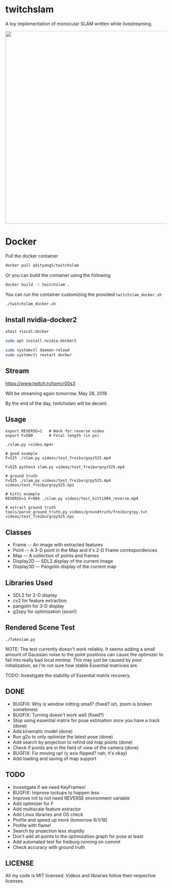 # twitchslam

A toy implementation of monocular SLAM written while livestreaming.

<img width=600px src="https://raw.githubusercontent.com/geohot/twitchslam/master/example.png" />

# Docker
Pull the docker container
```bash
docker pull adityang5/twitchslam
```

Or you can build the container using the following
```bash
docker build -t twitchslam .
```

You can run the container customizing the provided `twitchslam_docker.sh`
```bash
./twitchslam_docker.sh
```

## Install nvidia-docker2

```bash
xhost +local:docker

sudo apt install nvidia-docker2

sudo systemctl daemon-reload
sudo systemctl restart docker
```

Stream
-----

https://www.twitch.tv/tomcr00s3

Will be streaming again tomorrow. May 28, 2018

By the end of the day, twitchslam will be decent.

Usage
-----

```
export REVERSE=1   # Hack for reverse video
export F=500       # Focal length (in px)

./slam.py <video.mp4>

# good example
F=525 ./slam.py videos/test_freiburgxyz525.mp4

F=525 python3 slam.py videos/test_freiburgxyz525.mp4

# ground truth
F=525 ./slam.py videos/test_freiburgrpy525.mp4 videos/test_freiburgrpy525.npz

# kitti example
REVERSE=1 F=984 ./slam.py videos/test_kitti984_reverse.mp4

# extract ground truth
tools/parse_ground_truth.py videos/groundtruth/freiburgrpy.txt videos/test_freiburgrpy525.npz 
```

Classes
-----

* Frame -- An image with extracted features
* Point -- A 3-D point in the Map and it's 2-D Frame correspondences
* Map -- A collection of points and frames
* Display2D -- SDL2 display of the current image
* Display3D -- Pangolin display of the current map

Libraries Used
-----

* SDL2 for 2-D display
* cv2 for feature extraction
* pangolin for 3-D display
* g2opy for optimization (soon!)

Rendered Scene Test
-----

```
./fakeslam.py
```

NOTE: The test currently doesn't work reliably. It seems adding a small amount of Gaussian noise to the point positions can cause the optimizer to fall into really bad local minima. This may just be caused by poor initialization, as I'm not sure how stable Essential matricies are.

TODO: Investigate the stability of Essential matrix recovery.

DONE
-----

* BUGFIX: Why is window initting small? (fixed? ish, zoom is broken sometimes)
* BUGFIX: Turning doesn't work well (fixed?)
* Stop using essential matrix for pose estimation once you have a track (done)
 * Add kinematic model (done)
 * Run g2o to only optimize the latest pose (done)
* Add search by projection to refind old map points (done)
 * Check if points are in the field of view of the camera (done)
* BUGFIX: Fix moving up! (y axis flipped? nah, it's okay)
* Add loading and saving of map support

TODO
-----

* Investigate if we need KeyFrames!
* BUGFIX: Improve lockups to happen less
* Improve init to not need REVERSE environment variable
* Add optimizer for F
* Add multiscale feature extractor
* Add Linux libraries and OS check
* Profile and speed up more (tomorrow 6/1/18)
 * Profile with flame!
 * Search by projection less stupidly
 * Don't add all points to the optimization graph for pose at least
* Add automated test for freiburg running on commit
 * Check accuracy with ground truth

LICENSE
-----

All my code is MIT licensed. Videos and libraries follow their respective licenses.

